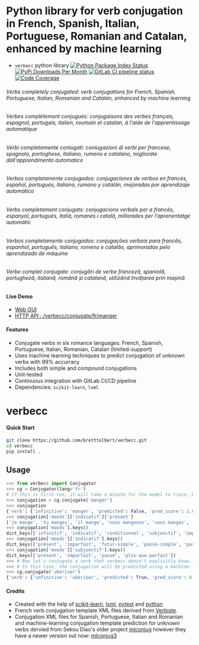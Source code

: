 # Python library for verb conjugation in French, Spanish, Italian, Portuguese, Romanian and Catalan, enhanced by machine learning

- `verbecc` python library
[![Python Package Index Status](https://img.shields.io/pypi/v/verbecc.svg)](https://pypi.python.org/pypi/verbecc) 
[![PyPi Downloads Per Month](https://img.shields.io/pypi/dm/verbecc)](https://pypistats.org/packages/verbecc)
[![GitLab CI pipeline status](https://gitlab.com/bretttolbert/verbecc/badges/master/pipeline.svg)](https://gitlab.com/bretttolbert/verbecc/-/pipelines)
[![Code Coverage](https://codecov.io/gl/bretttolbert/verbecc/branch/master/graph/badge.svg)](https://codecov.io/gl/bretttolbert/verbecc)

###### Verbs completely conjugated: verb conjugations for French, Spanish, Portuguese, Italian, Romanian and Catalan, enhanced by machine learning
###### Verbes complètement conjugués: conjugaisons des verbes français, espagnol, portugais, italien, roumain et catalan, à l'aide de l'apprentissage automatique
###### Verbi completamente coniugati: coniugazioni di verbi per francese, spagnolo, portoghese, italiano, rumeno e catalano, migliorate dall'apprendimento automatico
###### Verbos completamente conjugados: conjugaciones de verbos en francés, español, portugués, italiano, rumano y catalán, mejoradas por aprendizaje automático
###### Verbs completament conjugats: conjugacions verbals per a francès, espanyol, portuguès, italià, romanès i català, millorades per l'aprenentatge automàtic
###### Verbos completamente conjugados: conjugações verbais para francês, espanhol, português, italiano, romeno e catalão, aprimoradas pelo aprendizado de máquina
###### Verbe complet conjugate: conjugări de verbe franceză, spaniolă, portugheză, italiană, română și catalană, utilizând învățarea prin mașină

#### Live Demo
- [Web GUI](http://verbe.cc)
- [HTTP API : /verbecc/conjugate/fr/manger](http://verbe.cc/verbecc/conjugate/fr/manger)

#### Features
* Conjugate verbs in six romance languages: French, Spanish, Portuguese, Italian, Romanian, Catalan (limited-support)
* Uses machine learning techniques to predict conjugation of unknown verbs with 99% accurracy
* Includes both simple and compound conjugations
* Unit-tested
* Continuous integration with GitLab CI/CD pipeline
* Dependencies: `scikit-learn`, `lxml`

# verbecc

#### Quick Start
```bash
git clone https://github.com/bretttolbert/verbecc.git
cd verbecc
pip install .
```

## Usage
```python
>>> from verbecc import Conjugator
>>> cg = Conjugator(lang='fr')
# If this is first run, it will take a minute for the model to train, but it should save the model .zip file and run fast subsequently
>>> conjugation = cg.conjugate('manger')
>>> conjugation
{'verb': {'infinitive': 'manger', 'predicted': False, 'pred_score': 1.0, 'template': 'man:ger', 'translation_en': 'eat', 'stem': 'man'}, 'moods': {'infinitif': {'infinitif-présent': ['manger']}, 'indicatif': {'présent': ['je mange', 'tu manges', 'il mange', 'nous mangeons', 'vous mangez', 'ils mangent'], 'imparfait': ['je mangeais', 'tu mangeais', 'il mangeait', 'nous mangions', 'vous mangiez', 'ils mangeaient'], 'futur-simple': ['je mangerai', 'tu mangeras', 'il mangera', 'nous mangerons', 'vous mangerez', 'ils mangeront'], 'passé-simple': ['je mangeai', 'tu mangeas', 'il mangea', 'nous mangeâmes', 'vous mangeâtes', 'ils mangèrent'], 'passé-composé': ["j'ai mangé", 'tu as mangé', 'il a mangé', 'nous avons mangé', 'vous avez mangé', 'ils ont mangé'], 'plus-que-parfait': ["j'avais mangé", 'tu avais mangé', 'il avait mangé', 'nous avions mangé', 'vous aviez mangé', 'ils avaient mangé'], 'futur-antérieur': ["j'aurai mangé", 'tu auras mangé', 'il aura mangé', 'nous aurons mangé', 'vous aurez mangé', 'ils auront mangé'], 'passé-antérieur': ["j'eus mangé", 'tu eus mangé', 'il eut mangé', 'nous eûmes mangé', 'vous eûtes mangé', 'ils eurent mangé']}, 'conditionnel': {'présent': ['je mangerais', 'tu mangerais', 'il mangerait', 'nous mangerions', 'vous mangeriez', 'ils mangeraient'], 'passé': ["j'aurais mangé", 'tu aurais mangé', 'il aurait mangé', 'nous aurions mangé', 'vous auriez mangé', 'ils auraient mangé']}, 'subjonctif': {'présent': ['que je mange', 'que tu manges', "qu'il mange", 'que nous mangions', 'que vous mangiez', "qu'ils mangent"], 'imparfait': ['que je mangeasse', 'que tu mangeasses', "qu'il mangeât", 'que nous mangeassions', 'que vous mangeassiez', "qu'ils mangeassent"], 'passé': ["que j'aie mangé", 'que tu aies mangé', "qu'il ait mangé", 'que nous ayons mangé', 'que vous ayez mangé', "qu'ils aient mangé"], 'plus-que-parfait': ["que j'eusse mangé", 'que tu eusses mangé', "qu'il eût mangé", 'que nous eussions mangé', 'que vous eussiez mangé', "qu'ils eussent mangé"]}, 'imperatif': {'imperatif-présent': ['mange', 'mangeons', 'mangez'], 'imperatif-passé': ['aie mangé', 'ayons mangé', 'ayez mangé']}, 'participe': {'participe-présent': ['mangeant'], 'participe-passé': ['mangé', 'mangés', 'mangée', 'mangées']}}}
>>> conjugation['moods']['indicatif']['présent']
['je mange', 'tu manges', 'il mange', 'nous mangeons', 'vous mangez', 'ils mangent']
>>> conjugation['moods'].keys()
dict_keys(['infinitif', 'indicatif', 'conditionnel', 'subjonctif', 'imperatif', 'participe'])
>>> conjugation['moods']['indicatif'].keys()
dict_keys(['présent', 'imparfait', 'futur-simple', 'passé-simple', 'passé-composé', 'plus-que-parfait', 'futur-antérieur', 'passé-antérieur'])
>>> conjugation['moods']['subjonctif'].keys()
dict_keys(['présent', 'imparfait', 'passé', 'plus-que-parfait'])
>>> # Now let's conjugate a verb that verbecc doesn't explicitly know. 
>>> # In this case, the conjugation will be predicted using a machine-learning model.
>>> cg.conjugate('ubériser')
{'verb': {'infinitive': 'ubériser', 'predicted': True, 'pred_score': 0.9998728791090999, 'template': 'aim:er', 'translation_en': '', 'stem': 'ubéris'}, 'moods': {'infinitif': {'infinitif-présent': ['ubériser']}, 'indicatif': {'présent': ["j'ubérise", 'tu ubérises', 'il ubérise', 'nous ubérisons', 'vous ubérisez', 'ils ubérisent'], 'imparfait': ["j'ubérisais", 'tu ubérisais', 'il ubérisait', 'nous ubérisions', 'vous ubérisiez', 'ils ubérisaient'], 'futur-simple': ["j'ubériserai", 'tu ubériseras', 'il ubérisera', 'nous ubériserons', 'vous ubériserez', 'ils ubériseront'], 'passé-simple': ["j'ubérisai", 'tu ubérisas', 'il ubérisa', 'nous ubérisâmes', 'vous ubérisâtes', 'ils ubérisèrent'], 'passé-composé': ["j'ai ubérisé", 'tu as ubérisé', 'il a ubérisé', 'nous avons ubérisé', 'vous avez ubérisé', 'ils ont ubérisé'], 'plus-que-parfait': ["j'avais ubérisé", 'tu avais ubérisé', 'il avait ubérisé', 'nous avions ubérisé', 'vous aviez ubérisé', 'ils avaient ubérisé'], 'futur-antérieur': ["j'aurai ubérisé", 'tu auras ubérisé', 'il aura ubérisé', 'nous aurons ubérisé', 'vous aurez ubérisé', 'ils auront ubérisé'], 'passé-antérieur': ["j'eus ubérisé", 'tu eus ubérisé', 'il eut ubérisé', 'nous eûmes ubérisé', 'vous eûtes ubérisé', 'ils eurent ubérisé']}, 'conditionnel': {'présent': ["j'ubériserais", 'tu ubériserais', 'il ubériserait', 'nous ubériserions', 'vous ubériseriez', 'ils ubériseraient'], 'passé': ["j'aurais ubérisé", 'tu aurais ubérisé', 'il aurait ubérisé', 'nous aurions ubérisé', 'vous auriez ubérisé', 'ils auraient ubérisé']}, 'subjonctif': {'présent': ["que j'ubérise", 'que tu ubérises', "qu'il ubérise", 'que nous ubérisions', 'que vous ubérisiez', "qu'ils ubérisent"], 'imparfait': ["que j'ubérisasse", 'que tu ubérisasses', "qu'il ubérisât", 'que nous ubérisassions', 'que vous ubérisassiez', "qu'ils ubérisassent"], 'passé': ["que j'aie ubérisé", 'que tu aies ubérisé', "qu'il ait ubérisé", 'que nous ayons ubérisé', 'que vous ayez ubérisé', "qu'ils aient ubérisé"], 'plus-que-parfait': ["que j'eusse ubérisé", 'que tu eusses ubérisé', "qu'il eût ubérisé", 'que nous eussions ubérisé', 'que vous eussiez ubérisé', "qu'ils eussent ubérisé"]}, 'imperatif': {'imperatif-présent': ['ubérise', 'ubérisons', 'ubérisez'], 'imperatif-passé': ['aie ubérisé', 'ayons ubérisé', 'ayez ubérisé']}, 'participe': {'participe-présent': ['ubérisant'], 'participe-passé': ['ubérisé', 'ubérisés', 'ubérisée', 'ubérisées']}}}
```

#### Credits
- Created with the help of [scikit-learn](https://scikit-learn.org), [lxml](https://github.com/lxml/lxml), [pytest](https://docs.pytest.org) and [python](https://www.python.org/)
- French verb conjugation template XML files derived from [Verbiste](https://perso.b2b2c.ca/~sarrazip/dev/verbiste.html). 
- Conjugation XML files for Spanish, Portuguese, Italian and Romanian and machine-learning conjugation template prediction for unknown verbs dervied from Sekou Diao's older project [mlconjug](https://github.com/SekouD/mlconjug) however they have a newer version out now: [mlconjug3](https://github.com/SekouDiaoNlp/mlconjug3/)
